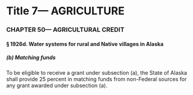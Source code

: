 
# Title 7— AGRICULTURE
### CHAPTER 50— AGRICULTURAL CREDIT
#### § 1926d. Water systems for rural and Native villages in Alaska
##### (b) Matching funds

To be eligible to receive a grant under subsection (a), the State of Alaska shall provide 25 percent in matching funds from non-Federal sources for any grant awarded under subsection (a).
